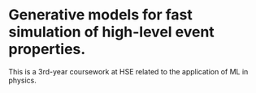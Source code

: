 # Generative models for fast simulation of high-level event properties.

This is a 3rd-year coursework at HSE related to the application of ML in physics.